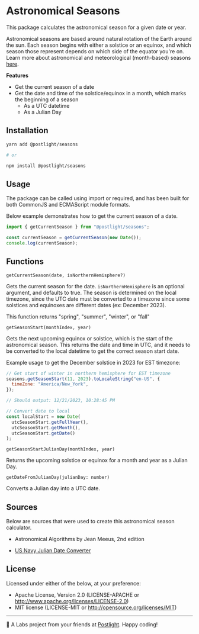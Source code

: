 # Astronomical Seasons

This package calculates the astronomical season for a given date or year.

Astronomical seasons are based around natural rotation of the Earth around the sun. Each season begins with either a solstice or an equinox, and which season those represent depends on which side of the equator you're on. Learn more about astronomical and meteorological (month-based) seasons [here](https://www.ncei.noaa.gov/news/meteorological-versus-astronomical-seasons).

**Features**

- Get the current season of a date
- Get the date and time of the solstice/equinox in a month, which marks the beginning of a season
  - As a UTC datetime
  - As a Julian Day

## Installation

```bash
yarn add @postlight/seasons

# or

npm install @postlight/seasons
```

## Usage

The package can be called using import or required, and has been built for both CommonJS and ECMAScript module formats.

Below example demonstrates how to get the current season of a date.

```javascript
import { getCurrentSeason } from "@postlight/seasons";

const currentSeason = getCurrentSeason(new Date());
console.log(currentSeason);
```

## Functions

`getCurrentSeason(date, isNorthernHemisphere?)`

Gets the current season for the date. `isNorthernHemisphere` is an optional argument, and defaults to true. The season is determined on the local timezone, since the UTC date must be converted to a timezone since some solstices and equinoxes are different dates (ex: December 2023).

This function returns "spring", "summer", "winter", or "fall"

`getSeasonStart(monthIndex, year)`

Gets the next upcoming equinox or solstice, which is the start of the astronomical season. This returns the date and time in UTC, and it needs to be converted to the local datetime to get the correct season start date.

Example usage to get the December solstice in 2023 for EST timezone:

```javascript
// Get start of winter in northern hemisphere for EST timezone
seasons.getSeasonStart(11, 2023).toLocaleString("en-US", {
  timeZone: "America/New_York",
});

// Should output: 12/21/2023, 10:28:45 PM
```

```javascript
// Convert date to local
const localStart = new Date(
  utcSeasonStart.getFullYear(),
  utcSeasonStart.getMonth(),
  utcSeasonStart.getDate()
);
```

`getSeasonStartJulianDay(monthIndex, year)`

Returns the upcoming solstice or equinox for a month and year as a Julian Day.

`getDateFromJulianDay(julianDay: number)`

Converts a Julian day into a UTC date.

## Sources

Below are sources that were used to create this astronomical season calculator.

- Astronomical Algorithms by Jean Meeus, 2nd edition

- [US Navy Julian Date Converter](https://aa.usno.navy.mil/calculated/calendardate?ID=AA&jd=2437837.39245&submit=Get+Date)

## License

Licensed under either of the below, at your preference:

- Apache License, Version 2.0 (LICENSE-APACHE or http://www.apache.org/licenses/LICENSE-2.0)
- MIT license (LICENSE-MIT or http://opensource.org/licenses/MIT)

---

🔬 A Labs project from your friends at [Postlight](https://postlight.com). Happy coding!
